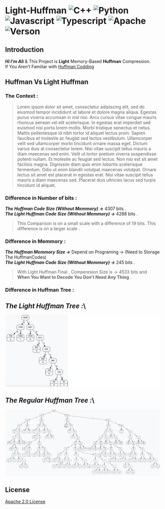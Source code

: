 # Light-Huffman ![C++](https://img.shields.io/badge/%20-A8B9CC?logo=c&logoColor=white) ![Python](https://img.shields.io/badge/%20-3776AB?logo=python&logoColor=white) ![Javascript](https://img.shields.io/badge/%20-F7DF1E?logo=javascript&logoColor=white) ![Typescript](https://img.shields.io/badge/%20-3178C6?logo=typescript&logoColor=white) ![Apache](https://img.shields.io/badge/%20-D22128?logo=apache&logoColor=white) ![Verson](https://img.shields.io/badge/1.0-purple)

## Introduction

***Hi I'm Ali*** & This Project is **Light** Memory-Based **Huffman** Compression.\
If You Aren't Familiar with [Huffman Codding](https://en.wikipedia.org/wiki/Huffman_coding)

## Huffman Vs Light Huffman 

### The Context :
> Lorem ipsum dolor sit amet, consectetur adipiscing elit, sed do eiusmod tempor incididunt ut labore et dolore magna aliqua. Egestas purus viverra accumsan in nisl nisi. Arcu cursus vitae congue mauris rhoncus aenean vel elit scelerisque. In egestas erat imperdiet sed euismod nisi porta lorem mollis. Morbi tristique senectus et netus. Mattis pellentesque id nibh tortor id aliquet lectus proin. Sapien faucibus et molestie ac feugiat sed lectus vestibulum. Ullamcorper velit sed ullamcorper morbi tincidunt ornare massa eget. Dictum varius duis at consectetur lorem. Nisi vitae suscipit tellus mauris a diam maecenas sed enim. Velit ut tortor pretium viverra suspendisse potenti nullam. Et molestie ac feugiat sed lectus. Non nisi est sit amet facilisis magna. Dignissim diam quis enim lobortis scelerisque fermentum. Odio ut enim blandit volutpat maecenas volutpat. Ornare lectus sit amet est placerat in egestas erat. Nisi vitae suscipit tellus mauris a diam maecenas sed. Placerat duis ultricies lacus sed turpis tincidunt id aliquet.

### Difference in Number of bits : 
***The Huffman Code Size (Without Memmory) →*** 4307 bits .\
***The Light Huffman Code Size (Without Memmory) →*** 4288 bits .

> This Comparison is on a small scale with a difference of 19 bits. This difference is on a larger scale .

### Difference in Memmory : 
***The Huffman Memmory Size →*** Depend on Programing → (Need to Storage The HuffmanCodes)\
***The Light Huffman Code Size (Without Memmory) →*** 245 bits .

> With Light Huffman Final , Comperesion Size is → 4533 bits and **When You Want to Decode You Don't Need Any Thing** .

### Difference in Huffman Tree : 
***The Light Huffman Tree :***\
--

![LightHuffmanTree](https://github.com/aliamdevs/light-huffman/blob/main/temp/LHTREEnew.png)

***The Regular Huffman Tree :***\
--

![RegularHuffmanTree](https://github.com/aliamdevs/light-huffman/blob/main/temp/HTREEnew.png)

## License

[Apache 2.0 License](./LICENSE)